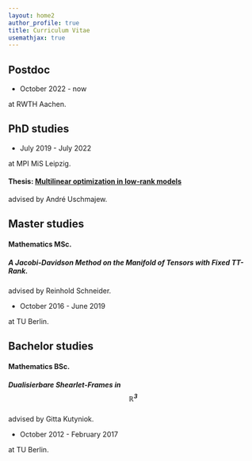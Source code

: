 ```yaml
---
layout: home2
author_profile: true
title: Curriculum Vitae
usemathjax: true
---
```


## Postdoc

- October 2022 - now

at RWTH Aachen. 

## PhD studies
- July 2019 - July 2022

at MPI MiS Leipzig.

#### Thesis: [Multilinear optimization in low-rank models](https://nbn-resolving.org/urn:nbn:de:bsz:15-qucosa2-832218)

advised by André Uschmajew.

## Master studies

#### Mathematics MSc.

##### A Jacobi-Davidson Method on the Manifold of Tensors with Fixed TT-Rank.

advised by Reinhold Schneider.

- October 2016 - June 2019

at TU Berlin.

## Bachelor studies

#### Mathematics BSc.

##### Dualisierbare Shearlet-Frames in $$\mathbb R^3$$

advised by Gitta Kutyniok.

- October 2012 - February 2017 

at TU Berlin.
